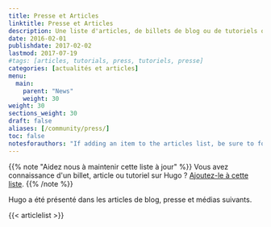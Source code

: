 ```yaml
---
title: Presse et Articles
linktitle: Presse et Articles
description: Une liste d'articles, de billets de blog ou de tutoriels où Hugo est en vedette.
date: 2016-02-01
publishdate: 2017-02-02
lastmod: 2017-07-19
#tags: [articles, tutorials, press, tutoriels, presse]
categories: [actualités et articles]
menu:
  main:
    parent: "News"
    weight: 30
weight: 30
sections_weight: 30
draft: false
aliases: [/community/press/]
toc: false
notesforauthors: "If adding an item to the articles list, be sure to follow the format of '| [Linked Title]() | Author Name | YYYY-MM-DD |'."
---
```


{{% note "Aidez nous à maintenir cette liste à jour" %}}
Vous avez connaissance d'un billet, article ou tutoriel sur Hugo ? [Ajoutez-le à cette liste](https://github.com/gohugoio/hugo/edit/master/docs/content/news/press-and-articles.md).
{{% /note %}}

Hugo a été présenté dans les articles de blog, presse et médias suivants.

{{< articlelist >}}

